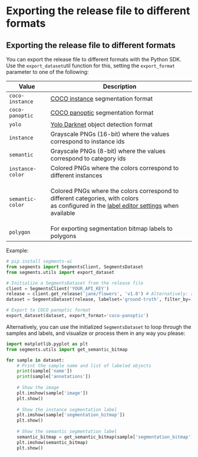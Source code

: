 # Exporting the release file to different formats

## Exporting the release file to different formats

You can export the release file to different formats with the Python SDK. Use the `export_dataset`util function for this, setting the `export_format` parameter to one of the following:

| Value            | Description                                                                                                                                                                                     |
| ---------------- | ----------------------------------------------------------------------------------------------------------------------------------------------------------------------------------------------- |
| `coco-instance`  | [COCO instance](https://cocodataset.org/#format-data) segmentation format                                                                                                                       |
| `coco-panoptic`  | [COCO panoptic](https://cocodataset.org/#format-data) segmentation format                                                                                                                       |
| `yolo`           | [Yolo Darknet](https://github.com/AlexeyAB/darknet) object detection format                                                                                                                     |
| `instance`       | Grayscale PNGs (16-bit) where the values correspond to instance ids                                                                                                                             |
| `semantic`       | Grayscale PNGs (8-bit) where the values correspond to category ids                                                                                                                              |
| `instance-color` | Colored PNGs where the colors correspond to different instances                                                                                                                                 |
| `semantic-color` | <p>Colored PNGs where the colors correspond to different categories, with colors<br>as configured in the <a href="../../configure-label-editor.md">label editor settings</a> when available</p> |
| `polygon`        | For exporting segmentation bitmap labels to polygons                                                                                                                                            |

Example:

```python
# pip install segments-ai
from segments import SegmentsClient, SegmentsDataset
from segments.utils import export_dataset

# Initialize a SegmentsDataset from the release file
client = SegmentsClient('YOUR_API_KEY')
release = client.get_release('jane/flowers', 'v1.0') # Alternatively: release = 'flowers-v1.0.json'
dataset = SegmentsDataset(release, labelset='ground-truth', filter_by=['labeled', 'reviewed'])

# Export to COCO panoptic format
export_dataset(dataset, export_format='coco-panoptic')
```

Alternatively, you can use the initialized `SegmentsDataset` to loop through the samples and labels, and visualize or process them in any way you please:

```python
import matplotlib.pyplot as plt
from segments.utils import get_semantic_bitmap

for sample in dataset:
    # Print the sample name and list of labeled objects
    print(sample['name'])
    print(sample['annotations'])
    
    # Show the image
    plt.imshow(sample['image'])
    plt.show()
    
    # Show the instance segmentation label
    plt.imshow(sample['segmentation_bitmap'])
    plt.show()
    
    # Show the semantic segmentation label
    semantic_bitmap = get_semantic_bitmap(sample['segmentation_bitmap'], sample['annotations'])
    plt.imshow(semantic_bitmap)
    plt.show()
```
